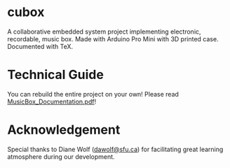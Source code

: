 # cubox
A collaborative embedded system project implementing electronic, recordable, music box.  Made with Arduino Pro Mini with 3D printed case.  Documented with TeX.

# Technical Guide
You can rebuild the entire project on your own!  Please read [MusicBox_Documentation.pdf](https://github.com/ionwyn/cubox/blob/master/MusicBox_Documentation.pdf)!

# Acknowledgement
Special thanks to Diane Wolf (dawolf@sfu.ca) for facilitating great learning atmosphere during our development.
